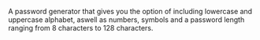 A password generator that gives you the option of including lowercase and uppercase alphabet, aswell as numbers, symbols and a password length ranging from 8 characters to 128 characters.

